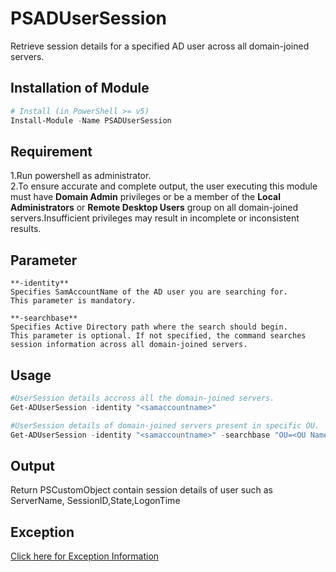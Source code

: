 # PSADUserSession

Retrieve session details for a specified AD user across all domain-joined servers.

## Installation of Module
```Powershell
# Install (in PowerShell >= v5)
Install-Module -Name PSADUserSession
```

## Requirement
1.Run powershell as administrator.  
2.To ensure accurate and complete output, the user executing this module must have **Domain Admin** privileges or be a member of the **Local Administrators** or **Remote Desktop Users** group on all domain-joined servers.Insufficient privileges may result in incomplete or inconsistent results.

## Parameter
```
**-identity**
Specifies SamAccountName of the AD user you are searching for.
This parameter is mandatory.
```

```
**-searchbase**
Specifies Active Directory path where the search should begin.
This parameter is optional. If not specified, the command searches session information across all domain-joined servers.
```

## Usage
```PowerShell
#UserSession details accross all the domain-joined servers.
Get-ADUserSession -identity "<samaccountname>"

#UserSession details of domain-joined servers present in specific OU.
Get-ADUserSession -identity "<samaccountname>" -searchbase "OU=<OU Name>,DC=<domainname>,DC=com"
```

## Output
Return PSCustomObject contain session details of user such as ServerName, SessionID,State,LogonTime

## Exception
[Click here for Exception Information](https://github.com/nihalpra1995/PSADUserSession/blob/main/EXCEPTIONS_INFO.md)
